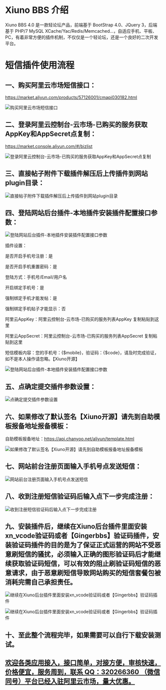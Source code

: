 # Xiuno BBS 介绍
Xiuno BBS 4.0 是一款轻论坛产品，前端基于 BootStrap 4.0、JQuery 3，后端基于 PHP/7 MySQL XCache/Yac/Redis/Memcached...，自适应手机、平板、PC，有着非常方便的插件机制，不仅仅是一个轻论坛，还是一个良好的二次开发平台。 

# 短信插件使用流程
## 一、购买阿里云市场短信接口：
https://market.aliyun.com/products/57126001/cmapi030182.html

![购买阿里云市场短信接口](http://bbs.xiuno.com/upload/attach/201809/20361_J7MEDEQKMZHU2HU.png "购买阿里云市场短信接口")


## 二、登录阿里云控制台-云市场-已购买的服务获取AppKey和AppSecret点复制：
https://market.console.aliyun.com/#/bizlist

![登录阿里云控制台-云市场-已购买的服务获取AppKey和AppSecret点复制](http://bbs.xiuno.com/upload/attach/201809/20361_4F7ZE8BJN9XF3MT.png "登录阿里云控制台-云市场-已购买的服务获取AppKey和AppSecret点复制")


## 三、直接帖子附件下载插件解压后上传插件到网站plugin目录：

![直接帖子附件下载插件解压后上传插件到网站plugin目录](http://bbs.xiuno.com/upload/attach/201809/20361_JTYEDPUGMRA8HZK.png "直接帖子附件下载插件解压后上传插件到网站plugin目录")


## 四、登陆网站后台插件-本地插件安装插件配置接口参数：

![登陆网站后台插件-本地插件安装插件配置接口参数](http://bbs.xiuno.com/upload/attach/201809/20361_VF8DQMGUAUU895Y.png "登陆网站后台插件-本地插件安装插件配置接口参数")

插件设置：

是否开启手机号注册：是

是否开启手机重置密码：是

登陆方式：手机号/Email/用户名

开启绑定手机号：是

强制绑定手机才能发帖：是

强制绑定手机帖子才能显示：否

阿里云AppKey：阿里云控制台-云市场-已购买的服务列表AppKey 复制粘贴到这里

阿里云AppSecret：阿里云控制台-云市场-已购买的服务列表AppSecret 复制粘贴到这里

短信模板内容：您的手机号：{$mobile}，验证码：{$code}，请及时完成验证，如不是本人操作请忽略。【Xiuno开源】

![登陆网站后台插件-本地插件安装插件配置接口参数](http://bbs.xiuno.com/upload/tmp/20361_BY6QYMYTHSW62BC.png "登陆网站后台插件-本地插件安装插件配置接口参数")


## 五、点确定提交插件参数设置：

![点确定提交插件参数设置](http://bbs.xiuno.com/upload/tmp/20361_6M3A269UBBY5MYA.png "点确定提交插件参数设置")


## 六、如果修改了默认签名【Xiuno开源】请先到自助模板报备地址报备模板：
自助模板报备地址：https://api.chanyoo.net/aliyun/template.html 

![如果修改了默认签名【Xiuno开源】请先到自助模板报备地址报备模板](http://bbs.xiuno.com/upload/attach/201809/20361_29497DQVHPC5QE7.png "如果修改了默认签名【Xiuno开源】请先到自助模板报备地址报备模板")


## 七、网站前台注册页面输入手机号点发送短信：

![网站前台注册页面输入手机号点发送短信](http://bbs.xiuno.com/upload/attach/201809/20361_SCTGNXYAAXWGMQ3.png "网站前台注册页面输入手机号点发送短信")


## 八、收到注册短信验证码后输入点下一步完成注册：

![收到注册短信验证码后输入点下一步完成注册](http://bbs.xiuno.com/upload/attach/201809/20361_WSUM4X5VHRHKMRB.png "收到注册短信验证码后输入点下一步完成注册")


## 九、安装插件后，继续在Xiuno后台插件里面安装xn_vcode验证码或者【Gingerbbs】验证码插件，安装验证码插件的目的是为了保证正式运营的网站不受恶意刷短信的骚扰，必须输入正确的图形验证码后才能继续获取验证码短信，可以有效的阻止刷验证码短信的恶意请求，由于恶意刷短信导致网站购买的短信套餐包被消耗完需自己承担责任。

![继续在Xiuno后台插件里面安装xn_vcode验证码或者【Gingerbbs】验证码插件](http://bbs.xiuno.com/upload/attach/201809/20361_WW57GNRXZE3QN5Z.png "继续在Xiuno后台插件里面安装xn_vcode验证码或者【Gingerbbs】验证码插件")

![继续在Xiuno后台插件里面安装xn_vcode验证码或者【Gingerbbs】验证码插件](http://bbs.xiuno.com/upload/attach/201809/20361_2SDK3EEG6NNFVJB.png "继续在Xiuno后台插件里面安装xn_vcode验证码或者【Gingerbbs】验证码插件")


## 十、至此整个流程完毕，如果需要可以自行下载安装测试。



## [欢迎各类应用接入，接口简单，对接方便，审核快速，价格便宜，服务周到，联系 QQ：320266360 （微信同号）平台已经入驻阿里云市场，量大优惠。](https://market.aliyun.com/products/57126001/cmapi030182.html)